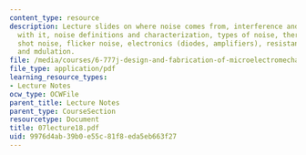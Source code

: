 ```yaml
---
content_type: resource
description: Lecture slides on where noise comes from, interference and how to deal
  with it, noise definitions and characterization, types of noise, thermal noise,
  shot noise, flicker noise, electronics (diodes, amplifiers), resistance thermometer,
  and mdulation.
file: /media/courses/6-777j-design-and-fabrication-of-microelectromechanical-devices-spring-2007/9976d4ab39b0e55c81f8eda5eb663f27_07lecture18.pdf
file_type: application/pdf
learning_resource_types:
- Lecture Notes
ocw_type: OCWFile
parent_title: Lecture Notes
parent_type: CourseSection
resourcetype: Document
title: 07lecture18.pdf
uid: 9976d4ab-39b0-e55c-81f8-eda5eb663f27
---
```

